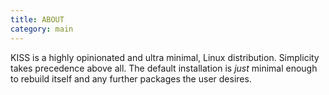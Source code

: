 ```yaml
---
title: ABOUT
category: main
---
```


KISS is a highly opinionated and ultra minimal, Linux distribution. Simplicity takes precedence above all. The default installation is *just* minimal enough to rebuild itself and any further packages the user desires.

